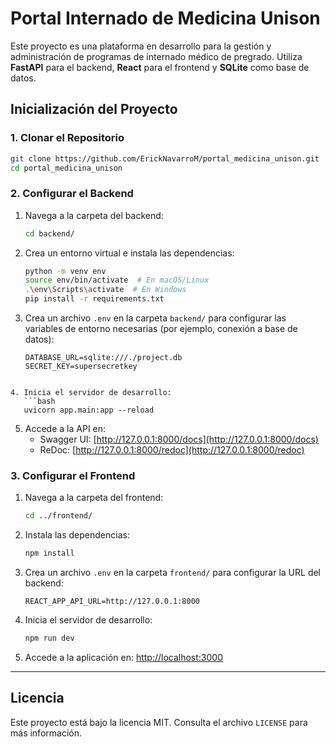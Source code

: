 # Portal Internado de Medicina Unison

Este proyecto es una plataforma en desarrollo para la gestión y administración de programas de internado médico de pregrado. Utiliza **FastAPI** para el backend, **React** para el frontend y **SQLite** como base de datos.


## Inicialización del Proyecto

### 1. Clonar el Repositorio

```bash
git clone https://github.com/ErickNavarroM/portal_medicina_unison.git
cd portal_medicina_unison
```

### 2. Configurar el Backend

1. Navega a la carpeta del backend:
   ```bash
   cd backend/
   ```

2. Crea un entorno virtual e instala las dependencias:
   ```bash
   python -m venv env
   source env/bin/activate  # En macOS/Linux
   .\env\Scripts\activate  # En Windows
   pip install -r requirements.txt
   ```

3. Crea un archivo `.env` en la carpeta `backend/` para configurar las variables de entorno 
   necesarias (por ejemplo, conexión a base de datos):

   ```env
   DATABASE_URL=sqlite:///./project.db
   SECRET_KEY=supersecretkey
```

4. Inicia el servidor de desarrollo:
   ```bash
   uvicorn app.main:app --reload
   ```

5. Accede a la API en:
   - Swagger UI: [http://127.0.0.1:8000/docs](http://127.0.0.1:8000/docs)
   - ReDoc: [http://127.0.0.1:8000/redoc](http://127.0.0.1:8000/redoc)

### 3. Configurar el Frontend

1. Navega a la carpeta del frontend:
   ```bash
   cd ../frontend/
   ```

2. Instala las dependencias:
   ```bash
   npm install
   ```

3. Crea un archivo `.env` en la carpeta `frontend/` para configurar la URL del backend:

   ```env
   REACT_APP_API_URL=http://127.0.0.1:8000
    ```

4. Inicia el servidor de desarrollo:
   ```bash
   npm run dev
   ```

5. Accede a la aplicación en: [http://localhost:3000](http://localhost:3000)

---

## Licencia
Este proyecto está bajo la licencia MIT. Consulta el archivo `LICENSE` para más información.

